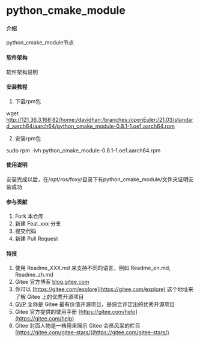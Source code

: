 # python_cmake_module

#### 介绍

python_cmake_module节点


#### 软件架构
软件架构说明

#### 安装教程

1. 下载rpm包

wget http://121.36.3.168:82/home:/davidhan:/branches:/openEuler:/21.03/standard_aarch64/aarch64/python_cmake_module-0.8.1-1.oe1.aarch64.rpm

2. 安装rpm包

sudo rpm -ivh python_cmake_module-0.8.1-1.oe1.aarch64.rpm


#### 使用说明

安装完成以后，在/opt/ros/foxy/目录下有python_cmake_module/文件夹证明安装成功

#### 参与贡献

1.  Fork 本仓库
2.  新建 Feat_xxx 分支
3.  提交代码
4.  新建 Pull Request


#### 特技

1.  使用 Readme\_XXX.md 来支持不同的语言，例如 Readme\_en.md, Readme\_zh.md
2.  Gitee 官方博客 [blog.gitee.com](https://blog.gitee.com)
3.  你可以 [https://gitee.com/explore](https://gitee.com/explore) 这个地址来了解 Gitee 上的优秀开源项目
4.  [GVP](https://gitee.com/gvp) 全称是 Gitee 最有价值开源项目，是综合评定出的优秀开源项目
5.  Gitee 官方提供的使用手册 [https://gitee.com/help](https://gitee.com/help)
6.  Gitee 封面人物是一档用来展示 Gitee 会员风采的栏目 [https://gitee.com/gitee-stars/](https://gitee.com/gitee-stars/)
